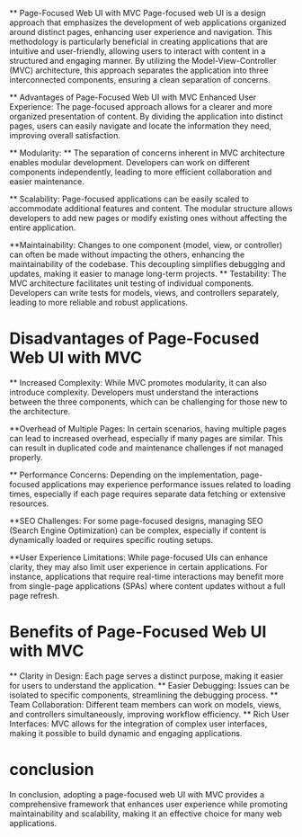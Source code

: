 ** Page-Focused Web UI with MVC
Page-focused web UI is a design approach that emphasizes the development of web applications organized around distinct pages, enhancing user experience and navigation.
This methodology is particularly beneficial in creating applications that are intuitive and user-friendly, allowing users to interact with content in a structured and
engaging manner. By utilizing the Model-View-Controller (MVC) architecture, this approach separates the application into three interconnected components, 
ensuring a clean separation of concerns.

** Advantages of Page-Focused Web UI with MVC
Enhanced User Experience:
The page-focused approach allows for a clearer and more organized presentation of content. By dividing the application into distinct pages, users can easily navigate and locate the information they need, improving overall satisfaction.

** Modularity: **
The separation of concerns inherent in MVC architecture enables modular development. Developers can work on different components independently, leading to more efficient collaboration and easier maintenance.

** Scalability:
Page-focused applications can be easily scaled to accommodate additional features and content. The modular structure allows developers to add new pages or modify existing ones without affecting the entire application.

**Maintainability:
Changes to one component (model, view, or controller) can often be made without impacting the others, enhancing the maintainability of the codebase. This decoupling simplifies debugging and updates, making it easier to manage long-term projects.
** Testability:
The MVC architecture facilitates unit testing of individual components. Developers can write tests for models, views, and controllers separately, leading to more reliable and robust applications.

# Disadvantages of Page-Focused Web UI with MVC
** Increased Complexity:
While MVC promotes modularity, it can also introduce complexity. Developers must understand the interactions between the three components, which can be challenging for those new to the architecture.

**Overhead of Multiple Pages:
In certain scenarios, having multiple pages can lead to increased overhead, especially if many pages are similar. This can result in duplicated code and maintenance challenges if not managed properly.

** Performance Concerns:
Depending on the implementation, page-focused applications may experience performance issues related to loading times, especially if each page requires separate data fetching or extensive resources.

**SEO Challenges:
For some page-focused designs, managing SEO (Search Engine Optimization) can be complex, especially if content is dynamically loaded or requires specific routing setups.

**User Experience Limitations:
While page-focused UIs can enhance clarity, they may also limit user experience in certain applications. For instance, applications that require real-time interactions may benefit more from single-page applications (SPAs) where content updates without a full page refresh.

# Benefits of Page-Focused Web UI with MVC
** Clarity in Design: 
Each page serves a distinct purpose, making it easier for users to understand the application.
** Easier Debugging: 
Issues can be isolated to specific components, streamlining the debugging process.
** Team Collaboration: 
Different team members can work on models, views, and controllers simultaneously, improving workflow efficiency.
** Rich User Interfaces: 
MVC allows for the integration of complex user interfaces, making it possible to build dynamic and engaging applications.

# conclusion
In conclusion, adopting a page-focused web UI with MVC provides a comprehensive framework that enhances user experience while promoting maintainability and scalability, making it an effective choice for many web applications.
